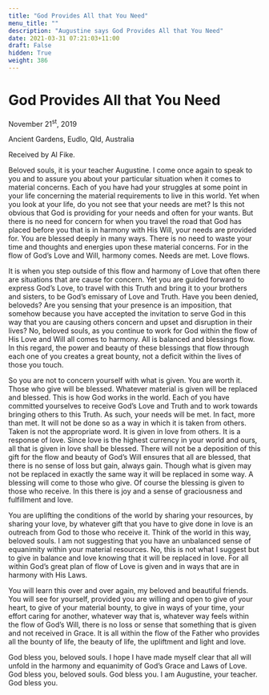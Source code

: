 ```yaml
---
title: "God Provides All that You Need"
menu_title: ""
description: "Augustine says God Provides All that You Need"
date: 2021-03-31 07:21:03+11:00
draft: False
hidden: True
weight: 386
---
```

# God Provides All that You Need

November 21<sup>st</sup>, 2019

Ancient Gardens, Eudlo, Qld, Australia

Received by Al Fike.



Beloved souls, it is your teacher Augustine. I come once again to speak to you and to assure you about your particular situation when it comes to material concerns. Each of you have had your struggles at some point in your life concerning the material requirements to live in this world. Yet when you look at your life, do you not see that your needs are met? Is this not obvious that God is providing for your needs and often for your wants. But there is no need for concern for when you travel the road that God has placed before you that is in harmony with His Will, your needs are provided for. You are blessed deeply in many ways. There is no need to waste your time and thoughts and energies upon these material concerns. For in the flow of God’s Love and Will, harmony comes. Needs are met. Love flows. 

It is when you step outside of this flow and harmony of Love that often there are situations that are cause for concern. Yet you are guided forward to express God’s Love, to travel with this Truth and bring it to your brothers and sisters, to be God’s emissary of Love and Truth. Have you been denied, beloveds? Are you sensing that your presence is an imposition, that somehow because you have accepted the invitation to serve God in this way that you are causing others concern and upset and disruption in their lives? No, beloved souls, as you continue to work for God within the flow of His Love and Will all comes to harmony. All is balanced and blessings flow. In this regard, the power and beauty of these blessings that flow through each one of you creates a great bounty, not a deficit within the lives of those you touch.

So you are not to concern yourself with what is given. You are worth it. Those who give will be blessed. Whatever material is given will be replaced and blessed. This is how God works in the world. Each of you have committed yourselves to receive God’s Love and Truth and to work towards bringing others to this Truth. As such, your needs will be met. In fact, more than met. It will not be done so as a way in which it is taken from others. Taken is not the appropriate word. It is given in love from others. It is a response of love. Since love is the highest currency in your world and ours, all that is given in love shall be blessed. There will not be a deposition of this gift for the flow and beauty of God’s Will ensures that all are blessed, that there is no sense of loss but gain, always gain. Though what is given may not be replaced in exactly the same way it will be replaced in some way. A blessing will come to those who give. Of course the blessing is given to those who receive. In this there is joy and a sense of graciousness and fulfillment and love.

You are uplifting the conditions of the world by sharing your resources, by sharing your love, by whatever gift that you have to give done in love is an outreach from God to those who receive it. Think of the world in this way, beloved souls. I am not suggesting that you have an unbalanced sense of equanimity within your material resources. No, this is not what I suggest but to give in balance and love knowing that it will be replaced in love. For all within God’s great plan of flow of Love is given and in ways that are in harmony with His Laws.

You will learn this over and over again, my beloved and beautiful friends. You will see for yourself, provided you are willing and open to give of your heart, to give of your material bounty, to give in ways of your time, your effort caring for another, whatever way that is, whatever way feels within the flow of God’s Will, there is no loss or sense that something that is given and not received in Grace. It is all within the flow of the Father who provides all the bounty of life, the beauty of life, the upliftment and light and love.

God bless you, beloved souls. I hope I have made myself clear that all will unfold in the harmony and equanimity of God’s Grace and Laws of Love. God bless you, beloved souls. God bless you. I am Augustine, your teacher. God bless you.